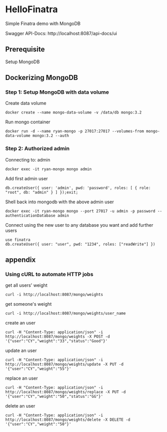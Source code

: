 # HelloFinatra
Simple Finatra demo with MongoDB

Swagger API-Docs: http://localhost:8087/api-docs/ui
## Prerequisite 
Setup MongoDB
## Dockerizing MongoDB
### Step 1: Setup MongoDB with data volume
Create data volume
```
docker create --name mongo-data-volume -v /data/db mongo:3.2
```
Run mongo container
```
docker run -d --name ryan-mongo -p 27017:27017 --volumes-from mongo-data-volume mongo:3.2 --auth
```
### Step 2: Authorized admin
Connecting to: admin
```
docker exec -it ryan-mongo mongo admin
```
Add first admin user
```
db.createUser({ user: 'admin', pwd: 'password', roles: [ { role: "root", db: "admin" } ] });exit;
```
Shell back into mongodb with the above admin user
```
docker exec -it ryan-mongo mongo --port 27017 -u admin -p password --authenticationDatabase admin
```
Connect using the new user to any database you want and add further users
```
use finatra
db.createUser({ user: "user", pwd: "1234", roles: ["readWrite"] })
```
## appendix
### Using cURL to automate HTTP jobs

get all users' weight
```
curl -i http://localhost:8087/mongo/weights
```

get someone's weight
```
curl -i http://localhost:8087/mongo/weights/user_name
```

create an user
```
curl -H "Content-Type: application/json" -i http://localhost:8087/mongo/weights -X POST -d '{"user":"CY","weight":"33","status":"Good"}'
```

update an user
```
curl -H "Content-Type: application/json" -i http://localhost:8087/mongo/weights/update -X PUT -d '{"user":"CY","weight":"55"}'
```

replace an user
```
curl -H "Content-Type: application/json" -i http://localhost:8087/mongo/weights/replace -X PUT -d '{"user":"CY","weight":"50","status":"GG"}'
```

delete an user
```
curl -H "Content-Type: application/json" -i http://localhost:8087/mongo/weights/delete -X DELETE -d '{"user":"CY","weight":"50"}'
```
